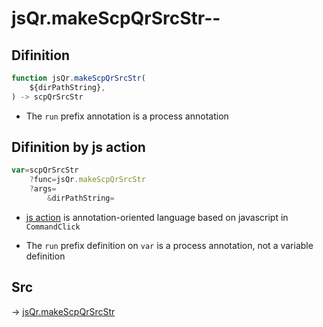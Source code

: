 # jsQr.makeScpQrSrcStr--

## Difinition

```js.js
function jsQr.makeScpQrSrcStr(
	${dirPathString},
) -> scpQrSrcStr
```

- The `run` prefix annotation is a process annotation


## Difinition by js action

```js.js
var=scpQrSrcStr
	?func=jsQr.makeScpQrSrcStr
	?args=
		&dirPathString=
```

- [js action](#) is annotation-oriented language based on javascript in `CommandClick`

- The `run` prefix definition on `var` is a process annotation, not a variable definition

## Src

-> [jsQr.makeScpQrSrcStr](https://github.com/puutaro/CommandClick/blob/master/app/src/main/java/com/puutaro/commandclick/fragment_lib/terminal_fragment/js_interface/qr/JsQr.kt#L222)


